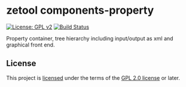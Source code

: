 # zetool components-property

[![License: GPL v2](https://img.shields.io/badge/License-GPL%20v2-blue.svg)](https://www.gnu.org/licenses/old-licenses/gpl-2.0.en.html)
[![Build Status](https://travis-ci.org/zetool/components-property.svg?branch=master)](https://travis-ci.org/zetool/components-property)

Property container, tree hierarchy including input/output as xml and graphical front end.

## License

This project is [licensed](LICENSE) under the terms of the [GPL 2.0 license](https://www.gnu.org/licenses/old-licenses/gpl-2.0.en.html) or later.
